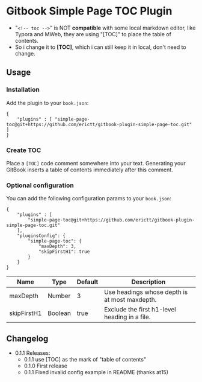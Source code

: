 # Gitbook Simple Page TOC Plugin

*  "`<!-- toc -->`" is NOT **compatible** with some local markdown editor, like Typora and MWeb, they are using "[TOC]" to place the table of contents.
* So i change it to **[TOC]**, which i can still keep it in local, don't need to change.

## Usage

### Installation

Add the plugin to your `book.json`:

```
{
	"plugins" : [ "simple-page-toc@git+https://github.com/erictt/gitbook-plugin-simple-page-toc.git" ]
}		
```



### Create TOC

Place a `[TOC]` code comment somewhere into your text. Generating your GitBook inserts a table of contents immediately after this comment.

### Optional configuration

You can add the following configuration params to your `book.json`:

```
{
	"plugins" : [ 
		"simple-page-toc@git+https://github.com/erictt/gitbook-plugin-simple-page-toc.git" 
	],
	"pluginsConfig": {
		"simple-page-toc": {
			"maxDepth": 3,
			"skipFirstH1": true
   		}
	}
}			
```

Name        | Type    | Default | Description 
----------- | ------- | ------- | ------------
maxDepth    | Number  |       3 | Use headings whose depth is at most maxdepth.
skipFirstH1 | Boolean |    true | Exclude the first h1-level heading in a file.

## Changelog

* 0.1.1 Releases:
  * 0.1.1 use [TOC] as the mark of "table of contents"
  * 0.1.0 First release
  * 0.1.1 Fixed invalid config example in README (thanks at15) 
